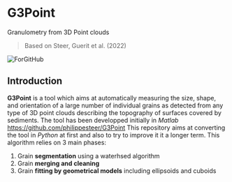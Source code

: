 # G3Point

Granulometry from 3D Point clouds
> Based on Steer, Guerit et al. (2022)

![ForGitHub](https://user-images.githubusercontent.com/17555304/159018713-7272a95e-6400-4490-83f5-868248cffbcb.gif)

## Introduction

**G3Point** is a tool which aims at automatically measuring the size, shape, and orientation of a large 
number of individual grains as detected from any type of 3D point clouds describing the topography of surfaces covered by sediments.
The tool has been developped initially in *Matlab* https://github.com/philippesteer/G3Point
This repository aims at converting the tool in *Python* at first and also to try to improve it it a longer term.
This algorithm relies on 3 main phases:
1. Grain **segmentation** using a waterhsed algorithm
2. Grain **merging and cleaning**
3. Grain **fitting by geometrical models** including ellipsoids and cuboids
